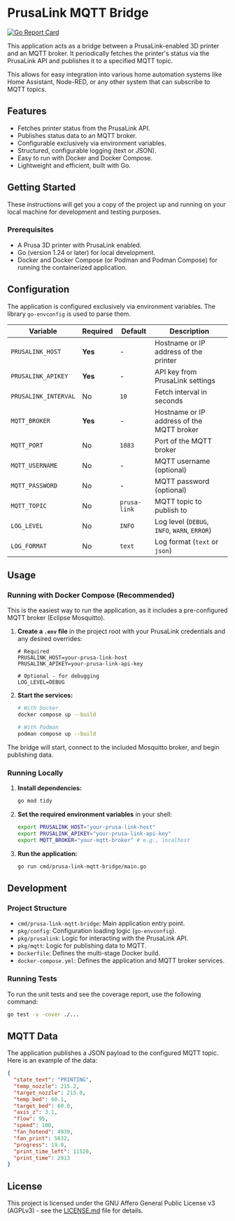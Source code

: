 # PrusaLink MQTT Bridge

[![Go Report Card](https://goreportcard.com/badge/github.com/florianschlund/prusa-link-mqtt-bridge)](https://goreportcard.com/report/github.com/florianschlund/prusa-link-mqtt-bridge)

This application acts as a bridge between a PrusaLink-enabled 3D printer and an MQTT broker. It periodically fetches the printer's status via the PrusaLink API and publishes it to a specified MQTT topic.

This allows for easy integration into various home automation systems like Home Assistant, Node-RED, or any other system that can subscribe to MQTT topics.

## Features

-   Fetches printer status from the PrusaLink API.
-   Publishes status data to an MQTT broker.
-   Configurable exclusively via environment variables.
-   Structured, configurable logging (text or JSON).
-   Easy to run with Docker and Docker Compose.
-   Lightweight and efficient, built with Go.

## Getting Started

These instructions will get you a copy of the project up and running on your local machine for development and testing purposes.

### Prerequisites

-   A Prusa 3D printer with PrusaLink enabled.
-   Go (version 1.24 or later) for local development.
-   Docker and Docker Compose (or Podman and Podman Compose) for running the containerized application.

## Configuration

The application is configured exclusively via environment variables. The library `go-envconfig` is used to parse them.

| Variable             | Required | Default      | Description                               |
| -------------------- | -------- | ------------ | ----------------------------------------- |
| `PRUSALINK_HOST`     | **Yes**  | -            | Hostname or IP address of the printer     |
| `PRUSALINK_APIKEY`   | **Yes**  | -            | API key from PrusaLink settings           |
| `PRUSALINK_INTERVAL` | No       | `10`         | Fetch interval in seconds                 |
| `MQTT_BROKER`        | **Yes**  | -            | Hostname or IP address of the MQTT broker |
| `MQTT_PORT`          | No       | `1883`       | Port of the MQTT broker                   |
| `MQTT_USERNAME`      | No       | -            | MQTT username (optional)                  |
| `MQTT_PASSWORD`      | No       | -            | MQTT password (optional)                  |
| `MQTT_TOPIC`         | No       | `prusa-link` | MQTT topic to publish to                  |
| `LOG_LEVEL`          | No       | `INFO`       | Log level (`DEBUG`, `INFO`, `WARN`, `ERROR`) |
| `LOG_FORMAT`         | No       | `text`       | Log format (`text` or `json`)             |


## Usage

### Running with Docker Compose (Recommended)

This is the easiest way to run the application, as it includes a pre-configured MQTT broker (Eclipse Mosquitto).

1.  **Create a `.env` file** in the project root with your PrusaLink credentials and any desired overrides:

    ```env
    # Required
    PRUSALINK_HOST=your-prusa-link-host
    PRUSALINK_APIKEY=your-prusa-link-api-key

    # Optional - for debugging
    LOG_LEVEL=DEBUG
    ```

2.  **Start the services:**

    ```bash
    # With Docker
    docker compose up --build

    # With Podman
    podman compose up --build
    ```

The bridge will start, connect to the included Mosquitto broker, and begin publishing data.

### Running Locally

1.  **Install dependencies:**

    ```bash
    go mod tidy
    ```

2.  **Set the required environment variables** in your shell:

    ```bash
    export PRUSALINK_HOST="your-prusa-link-host"
    export PRUSALINK_APIKEY="your-prusa-link-api-key"
    export MQTT_BROKER="your-mqtt-broker" # e.g., localhost
    ```

3.  **Run the application:**

    ```bash
    go run cmd/prusa-link-mqtt-bridge/main.go
    ```

## Development

### Project Structure

-   `cmd/prusa-link-mqtt-bridge`: Main application entry point.
-   `pkg/config`: Configuration loading logic (`go-envconfig`).
-   `pkg/prusalink`: Logic for interacting with the PrusaLink API.
-   `pkg/mqtt`: Logic for publishing data to MQTT.
-   `Dockerfile`: Defines the multi-stage Docker build.
-   `docker-compose.yml`: Defines the application and MQTT broker services.

### Running Tests

To run the unit tests and see the coverage report, use the following command:

```bash
go test -v -cover ./...
```

## MQTT Data

The application publishes a JSON payload to the configured MQTT topic. Here is an example of the data:

```json
{
  "state_text": "PRINTING",
  "temp_nozzle": 215.2,
  "target_nozzle": 215.0,
  "temp_bed": 60.1,
  "target_bed": 60.0,
  "axis_z": 3.1,
  "flow": 95,
  "speed": 100,
  "fan_hotend": 4939,
  "fan_print": 5632,
  "progress": 19.0,
  "print_time_left": 11520,
  "print_time": 2913
}
```

## License

This project is licensed under the GNU Affero General Public License v3 (AGPLv3) - see the [LICENSE.md](LICENSE.md) file for details.